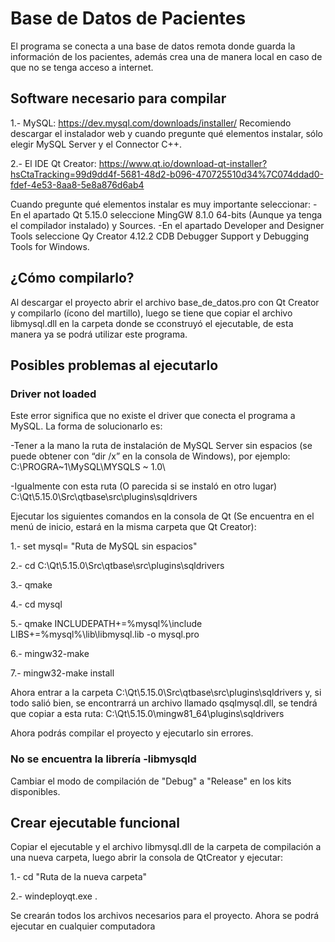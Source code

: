 # Base de Datos de Pacientes
El programa se conecta a una base de datos remota donde guarda la información de los pacientes, además crea una de manera local en caso de que no se tenga acceso a internet.
## Software necesario para compilar
1.- MySQL: https://dev.mysql.com/downloads/installer/ 
Recomiendo descargar el instalador web y cuando pregunte qué elementos instalar, sólo elegir MySQL Server y el Connector C++.	

2.- El IDE Qt Creator: https://www.qt.io/download-qt-installer?hsCtaTracking=99d9dd4f-5681-48d2-b096-470725510d34%7C074ddad0-fdef-4e53-8aa8-5e8a876d6ab4

Cuando pregunte qué elementos instalar es muy importante seleccionar:
	-En el apartado Qt 5.15.0 seleccione MingGW 8.1.0 64-bits (Aunque ya tenga el compilador instalado) y Sources.
	-En el apartado Developer and Designer Tools seleccione Qy Creator 4.12.2 CDB Debugger Support y Debugging Tools for Windows.

## ¿Cómo compilarlo?
Al descargar el proyecto abrir el archivo base_de_datos.pro con Qt Creator y compilarlo (ícono del martillo), luego se tiene que copiar el archivo libmysql.dll en la carpeta donde se cconstruyó el ejecutable, de esta manera ya se podrá utilizar este programa.

## Posibles problemas al ejecutarlo
### Driver not loaded
Este error significa que no existe el driver que conecta el programa a MySQL. La forma de solucionarlo es:

-Tener a la mano la ruta de instalación de MySQL Server sin espacios (se puede obtener con “dir /x” en la consola de Windows), por ejemplo: C:\PROGRA~1\MySQL\MYSQLS ~ 1.0\

-Igualmente con esta ruta (O parecida si se instaló en otro lugar) C:\Qt\5.15.0\Src\qtbase\src\plugins\sqldrivers

Ejecutar los siguientes comandos en la consola de Qt (Se encuentra en el menú de inicio, estará en la misma carpeta que Qt Creator):

1.- set mysql= "Ruta de MySQL sin espacios"

2.- cd C:\Qt\5.15.0\Src\qtbase\src\plugins\sqldrivers

3.- qmake

4.- cd mysql

5.- qmake INCLUDEPATH+=%mysql%\include LIBS+=%mysql%\lib\libmysql.lib -o mysql.pro

6.- mingw32-make

7.- mingw32-make install

Ahora entrar a la carpeta C:\Qt\5.15.0\Src\qtbase\src\plugins\sqldrivers y, si todo salió bien, se encontrarrá un archivo llamado qsqlmysql.dll, se tendrá que copiar a esta ruta: C:\Qt\5.15.0\mingw81_64\plugins\sqldrivers

Ahora podrás compilar el proyecto y ejecutarlo sin errores.

### No se encuentra la librería -libmysqld
Cambiar el modo de compilación de "Debug" a "Release" en los kits disponibles.

## Crear ejecutable funcional
Copiar el ejecutable y el archivo libmysql.dll de la carpeta de compilación a una nueva carpeta, luego abrir la consola de QtCreator y ejecutar:

1.- cd "Ruta de la nueva carpeta"

2.- windeployqt.exe .

Se crearán todos los archivos necesarios para el proyecto. Ahora se podrá ejecutar en cualquier computadora
